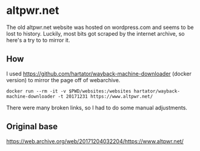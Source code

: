 # altpwr.net
The old altpwr.net website was hosted on wordpress.com and seems to be lost to history. Luckily, most bits got scraped by the internet archive, so here's a try to to mirror it.

## How
I used https://github.com/hartator/wayback-machine-downloader (docker version) to mirror the page off of webarchive.

```
docker run --rm -it -v $PWD/websites:/websites hartator/wayback-machine-downloader -t 20171231 https://www.altpwr.net/
```

There were many broken links, so I had to do some manual adjustments.

## Original base
https://web.archive.org/web/20171204032204/https://www.altpwr.net/
